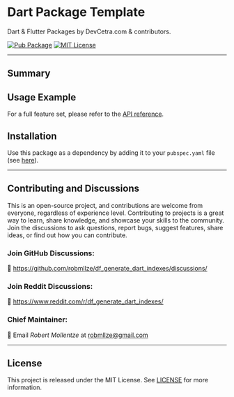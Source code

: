 # Dart Package Template

Dart & Flutter Packages by DevCetra.com & contributors.

[![Pub Package](https://img.shields.io/pub/v/df_generate_dart_indexes.svg)](https://pub.dev/packages/df_generate_dart_indexes)
[![MIT License](https://img.shields.io/badge/License-MIT-blue.svg)](https://raw.githubusercontent.com/robmllze/df_generate_dart_indexes/main/LICENSE)

---

## Summary

<!-- Write here what this package can do in a nutshell-->

## Usage Example

For a full feature set, please refer to the [API reference](https://pub.dev/documentation/df_generate_dart_indexes/).

## Installation

Use this package as a dependency by adding it to your `pubspec.yaml` file (see [here](https://pub.dev/packages/df_generate_dart_indexes/install)).

---

## Contributing and Discussions

This is an open-source project, and contributions are welcome from everyone, regardless of experience level. Contributing to projects is a great way to learn, share knowledge, and showcase your skills to the community. Join the discussions to ask questions, report bugs, suggest features, share ideas, or find out how you can contribute.

### Join GitHub Discussions:

💬 https://github.com/robmllze/df_generate_dart_indexes/discussions/

### Join Reddit Discussions:

💬 https://www.reddit.com/r/df_generate_dart_indexes/

### Chief Maintainer:

📧 Email _Robert Mollentze_ at robmllze@gmail.com

---

## License

This project is released under the MIT License. See [LICENSE](https://raw.githubusercontent.com/robmllze/df_generate_dart_indexes/main/LICENSE) for more information.
